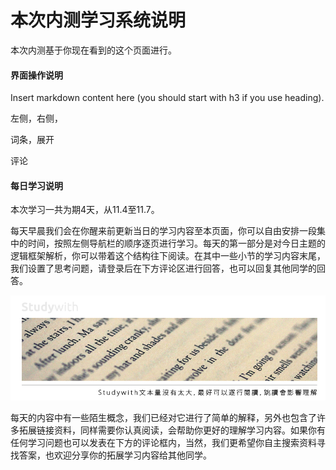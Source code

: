 # 本次内测学习系统说明

本次内测基于你现在看到的这个页面进行。

#### 界面操作说明

<!--sec data-title="Introduction" data-id="section1" data-show=true ces-->

Insert markdown content here (you should start with h3 if you use heading).

<!--endsec-->



左侧，右侧，

词条，展开

评论

#### 每日学习说明

本次学习一共为期4天，从11.4至11.7。

每天早晨我们会在你醒来前更新当日的学习内容至本页面，你可以自由安排一段集中的时间，按照左侧导航栏的顺序逐页进行学习。每天的第一部分是对今日主题的逻辑框架解析，你可以带着这个结构往下阅读。在其中一些小节的学习内容末尾，我们设置了思考问题，请登录后在下方评论区进行回答，也可以回复其他同学的回答。

![](/assets/2.jpg)

每天的内容中有一些陌生概念，我们已经对它进行了简单的解释，另外也包含了许多拓展链接资料，同样需要你认真阅读，会帮助你更好的理解学习内容。如果你有任何学习问题也可以发表在下方的评论框内，当然，我们更希望你自主搜索资料寻找答案，也欢迎分享你的拓展学习内容给其他同学。


